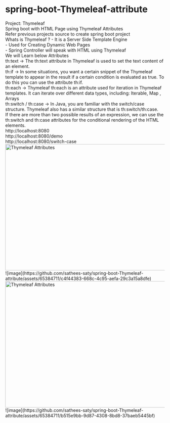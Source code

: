 # spring-boot-Thymeleaf-attribute
<html>
Project: Thymeleaf
<br>
Spring boot with HTML Page using Thymeleaf Attributes 
<br>
Refer previous projects source to create spring boot project
<br>
Whats is Thymeleaf ? - It is a Server Side Template Engine
    <br>
    - Used for Creating Dynamic Web Pages
    <br>
    - Spring Controller will speak with HTML using Thymeleaf
<br>
We will Learn below Attributes
<br>
    th:text -> The th:text attribute in Thymeleaf is used to set the text content of an element.
<br>
    th:if -> In some situations, you want a certain snippet of the Thymeleaf template to appear in the result if a certain condition is evaluated as true. To do this you can use the attribute th:if.
<br>
th:each -> Thymeleaf th:each is an attribute used for iteration in Thymeleaf templates. It can iterate over different data types, including: Iterable, Map , Arrays
<br>
    th:switch /  th:case -> In Java, you are familiar with the switch/case structure. Thymeleaf also has a similar structure that is th:switch/th:case.
<br>
    If there are more than two possible results of an expression, we can use the th:switch and th:case attributes for the conditional rendering of the HTML elements.
<br>
http://localhost:8080
<br>
http://localhost:8080/demo
<br>
http://localhost:8080/switch-case
<br>
<img src="https://github.com/sathees-saty/spring-boot-Thymeleaf-attribute/assets/65384711/c4f44383-668c-4c95-aefa-29c3a15a8dfe" alt="Thymeleaf Attributes " width="700" height="400">
<br>
![image](https://github.com/sathees-saty/spring-boot-Thymeleaf-attribute/assets/65384711/c4f44383-668c-4c95-aefa-29c3a15a8dfe)
<br>
    <img src="https://github.com/sathees-saty/spring-boot-Thymeleaf-attribute/assets/65384711/b515e9bb-9d87-4308-8bd8-37baeb5445bf" alt="Thymeleaf Attributes " width="700" height="400">
<br>
![image](https://github.com/sathees-saty/spring-boot-Thymeleaf-attribute/assets/65384711/b515e9bb-9d87-4308-8bd8-37baeb5445bf)

</html>

